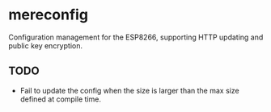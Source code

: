 # mereconfig
Configuration management for the ESP8266, supporting HTTP updating and public key encryption.


## TODO
* Fail to update the config when the size is larger than the max size defined at compile time.
